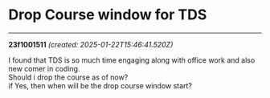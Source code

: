 # Drop Course window for TDS

---
**23f1001511** *(created: 2025-01-22T15:46:41.520Z)*

<p>I found that TDS is so much time engaging along with office work and also new comer in coding.<br>
Should i drop the course as of now?<br>
if Yes, then when will be the drop course window start?</p>

